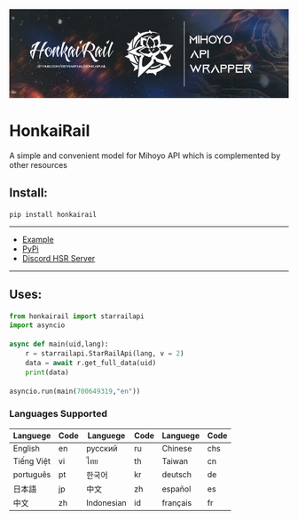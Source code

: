 <img src = "https://raw.githubusercontent.com/DEViantUA/HonkaiRail/main/HonkaiRail.png" with = 100%> 

# HonkaiRail
 A simple and convenient model for Mihoyo API which is complemented by other resources


## Install:

```
pip install honkairail
```
___
* [Example](https://github.com/DEViantUA/HonkaiRail/tree/main/Example)
* [PyPi](https://pypi.org/project/honkairail/#files)
* [Discord HSR Server](https://discord.gg/eu55vTgmSA)
___

## Uses:
``` py
from honkairail import starrailapi
import asyncio

async def main(uid,lang):
    r = starrailapi.StarRailApi(lang, v = 2)
    data = await r.get_full_data(uid)
    print(data)

asyncio.run(main(700649319,"en"))
```

### Languages Supported
| Languege    |  Code   | Languege    |  Code   | Languege    |  Code   |
|-------------|---------|-------------|---------|-------------|---------|
|  English    |     en  |  русский    |     ru  |  Chinese    |    chs  |
|  Tiếng Việt |     vi  |  ไทย        |     th  | Taiwan     |    cn  |
|  português  |     pt  | 한국어      |     kr  | deutsch    |     de  |
|  日本語      |     jp  | 中文        |     zh  | español    |     es  |
|  中文        |     zh  | Indonesian |     id  | français   |     fr  |

